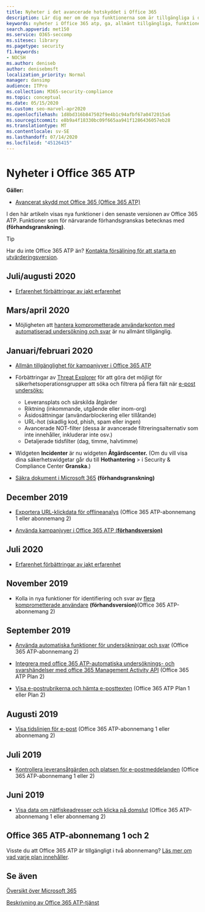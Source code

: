 ```yaml
---
title: Nyheter i det avancerade hotskyddet i Office 365
description: Lär dig mer om de nya funktionerna som är tillgängliga i den senaste versionen av Microsoft Office 365 ATP.
keywords: nyheter i Office 365 atp, ga, allmänt tillgängliga, funktioner, tillgängliga, nya
search.appverid: met150
ms.service: O365-seccomp
ms.sitesec: library
ms.pagetype: security
f1.keywords:
- NOCSH
ms.author: deniseb
author: denisebmsft
localization_priority: Normal
manager: dansimp
audience: ITPro
ms.collection: M365-security-compliance
ms.topic: conceptual
ms.date: 05/15/2020
ms.custom: seo-marvel-apr2020
ms.openlocfilehash: 1d8bd316b847502f9e4b1c94afbf67a0472015a6
ms.sourcegitcommit: e8b9a4f18330bc09f665aa941f1286436057eb28
ms.translationtype: MT
ms.contentlocale: sv-SE
ms.lasthandoff: 07/14/2020
ms.locfileid: "45126415"
---
```

# <a name="whats-new-in-office-365-atp"></a>Nyheter i Office 365 ATP

**Gäller:**

- [Avancerat skydd mot Office 365 (Office 365 ATP)](office-365-atp.md)

I den här artikeln visas nya funktioner i den senaste versionen av Office 365 ATP. Funktioner som för närvarande förhandsgranskas betecknas med **(förhandsgranskning)**.

> [!TIP]
> Har du inte Office 365 ATP än? [Kontakta försäljning för att starta en utvärderingsversion](https://go.microsoft.com/fwlink/p/?LinkId=518644).

## <a name="julyaugust-2020"></a>Juli/augusti 2020 

- [Erfarenhet förbättringar av jakt erfarenhet](threat-explorer.md#experience-improvements-to-threat-explorer-and-real-time-detections)

## <a name="marchapril-2020"></a>Mars/april 2020

- Möjligheten att [hantera komprometterade användarkonton med automatiserad undersökning och svar](https://docs.microsoft.com/microsoft-365/security/office-365-security/address-compromised-users-quickly?view=o365-worldwide) är nu allmänt tillgänglig.

## <a name="januaryfebruary-2020"></a>Januari/februari 2020

- [Allmän tillgänglighet för kampanjvyer i Office 365 ATP](campaigns.md)
- Förbättringar av [Threat Explorer](threat-explorer.md) för att göra det möjligt för säkerhetsoperationsgrupper att söka och filtrera på flera fält när [e-post undersöks:](investigate-malicious-email-that-was-delivered.md)
    - Leveransplats och särskilda åtgärder
    - Riktning (inkommande, utgående eller inom-org)
    - Åsidosättningar (användarblockering eller tillåtande)
    - URL-hot (skadlig kod, phish, spam eller ingen)
    - Avancerade NOT-filter (dessa är avancerade filtreringsalternativ som inte innehåller, inkluderar inte osv.)
    - Detaljerade tidsfilter (dag, timme, halvtimme) 

- Widgeten **Incidenter** är nu widgeten **Åtgärdscenter.** (Om du vill visa dina säkerhetswidgetar går du till **Hothantering**  >  i Security & Compliance Center **Granska**.)

- [Säkra dokument i Microsoft 365](https://docs.microsoft.com/microsoft-365/security/office-365-security/safe-docs) **(förhandsgranskning)**

## <a name="december-2019"></a>December 2019

- [Exportera URL-klickdata för offlineanalys](threat-explorer.md#new-features-in-threat-explorer-and-real-time-detections) (Office 365 ATP-abonnemang 1 eller abonnemang 2)

- [Använda kampanjvyer i Office 365 ATP (**förhandsversion)**](campaigns.md)

## <a name="july-2020"></a>Juli 2020 
 
- [Erfarenhet förbättringar av jakt erfarenhet](threat-explorer.md#experience-improvements-to-threat-explorer-and-real-time-detections)


## <a name="november-2019"></a>November 2019

- Kolla in nya funktioner för identifiering och svar av [flera komprometterade användare](address-compromised-users-quickly.md) **(förhandsversion)**(Office 365 ATP-abonnemang 2)

## <a name="september-2019"></a>September 2019

- [Använda automatiska funktioner för undersökningar och svar](automated-investigation-response-office.md) (Office 365 ATP-abonnemang 2)

- [Integrera med office 365 ATP-automatiska undersöknings- och svarshändelser med office 365 Management Activity API](https://docs.microsoft.com/office/office-365-management-api/office-365-management-activity-api-schema#office-365-advanced-threat-protection-and-threat-investigation-and-response-schema) (Office 365 ATP Plan 2)

- [Visa e-postrubrikerna och hämta e-posttexten](investigate-malicious-email-that-was-delivered.md) (Office 365 ATP Plan 1 eller Plan 2)

## <a name="august-2019"></a>Augusti 2019

- [Visa tidslinjen för e-post](investigate-malicious-email-that-was-delivered.md#view-the-timeline-of-your-email) (Office 365 ATP-abonnemang 1 eller abonnemang 2)

## <a name="july-2019"></a>Juli 2019

- [Kontrollera leveransåtgärden och platsen för e-postmeddelanden](investigate-malicious-email-that-was-delivered.md#check-the-delivery-action-and-location) (Office 365 ATP-abonnemang 1 eller 2)

## <a name="june-2019"></a>Juni 2019

- [Visa data om nätfiskeadresser och klicka på domslut](threat-explorer.md#view-data-about-phishing-urls-and-click-verdict) (Office 365 ATP-abonnemang 1 eller abonnemang 2)

## <a name="office-365-atp-plan-1-and-plan-2"></a>Office 365 ATP-abonnemang 1 och 2

Visste du att Office 365 ATP är tillgängligt i två abonnemang? [Läs mer om vad varje plan innehåller](office-365-atp.md#office-365-atp-plan-1-and-plan-2).

## <a name="see-also"></a>Se även

[Översikt över Microsoft 365](https://www.microsoft.com/microsoft-365/roadmap)

[Beskrivning av Office 365 ATP-tjänst](https://docs.microsoft.com/office365/servicedescriptions/office-365-advanced-threat-protection-service-description)


